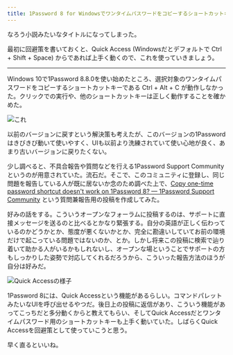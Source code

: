 ```yaml
---
title: 1Password 8 for Windowsでワンタイムパスワードをコピーするショートカットキーが動かない件
---
```

なろう小説みたいなタイトルになってしまった。

最初に回避策を書いておくと、Quick Access (Windowsだとデフォルトで Ctrl + Shift + Space) からであれば上手く動くので、これを使っていきましょう。

* * *

Windows 10で1Password 8.8.0を使い始めたところ、選択対象のワンタイムパスワードをコピーするショートカットキーである Ctrl + Alt + C が動作しなかった。クリックでの実行や、他のショートカットキーは正しく動作することを確かめた。

![](https://lh3.googleusercontent.com/docs/ADP-6oFDwvrkRyFZxS5k6LCfz9VUHL_H2X2QvMaGgBLVXucM_Xt7GrGwE9utOmY6xduwjpl0zjQ1cvDIX5T3OFxcK5gnIoagf7naNCNyXyfpXIgSKzkia16SjkStmRmg9VWgsXsQdsQUeeRI70sEmRKdkVn-FfD4HzHwDzlWGrqPe6THo8YuI_Svff3l2dqUFba2LUAJvhtPSjgQ4LPLsJFTC2rAI2GbKJR2ZR70AyGdfw0p2vnrRDyEFPmCaO_HhByeLZmjcrY_fJnxiKORy1XUdGJDoOxMciKNqwMXvKSM_wTW_2otY-st1vrawve1eaPUAdTrPx9nU03fHTNgb1D8FbFkhpQqJL3VlGwl6i3w82goukLXTcp1dMk2XcGjeXB9mVFCq9CQzu2HntESwr-3EITJ5961ftw4mk6_BZQfQQI7WQuUy_e_dCxtCRi3G0POEokhYsXpv_55EQvbK_uqsBFDJg8nP0jp_ptTAsgIImFPMrXFyyWHsjOs9UJNppl0v5JaM49XlREZXYKyUwJdn2zFGKS5eA0n45TTDEsHQYhN5fyF2NKToTmjSIOXLCvrrPNu2sIY557rmcGiwPVLze_Atrk-ZOxarEaffc49z227rlGdW8GNY0Y297eeGwdC4BMC4tds0Td05HubyZgZ8oFDoGxn4peCpSzsVaeeNaBGZ-JaO-JQSs910sqa4ePiHirLG1yk95EyWTYSyIArgARRe1wUoDwCqTiyGbcyTRHyLz3gVRsCmSeAiZDBtgwWHF7UWe5GVwwyr-BnwCG3t79DLKbyq2n_H_--DunGoyQKNekLoRVpdDjvp5JNzI-2lM9GZ0gaj0SmxV4hHzxD40qWi3YPLqLlK87vG0aTDq9mQ97CLLpU28Uq3ekMjABO0HybO7A0aaXB2LGTXMuwYwA7Ff-diNMvAAXTOvmlVgck3wg4kTzJpXCUn1wmmP4Z_9N7bwvm2n7lwMp1-FKmU3cEfAhAHdmuILgcRIwNB9xgUgmagsOxr5xChlIGe9rd0T15EPVc1-p5twpRlwo0LmuXLmCZsdr96sje_X2yu5dintKKz6gUUAeBpWecygmGciE-LSlInx99VXvIfdsChXqxMVY-I6xIpJifc492nAT9Hha6kTlgMxv921y0f9oZLRgRVhQ7GLBlsG7d9i3Fe0I5ZhTK3pFgiq8qAcn4ejxOcpT-s0YOeyDWefTuUpAONn8oovxofhFmRBOX919rE5OLpzhpyQlPZgJFExkZv-b6ViX1QQ "これ")

以前のバージョンに戻すという解決策も考えたが、このバージョンの1Passwordはきびきび動いて使いやすく、UIも以前より洗練されていて使い心地が良く、あまり古いバージョンに戻りたくない。

少し調べると、不具合報告や質問などを行える1Password Support Communityというのが用意されていた。流石だ。そこで、このコミュニティに登録し、同じ問題を報告している人が既に居ないか念のため調べた上で、[Copy one-time password shortcut doesn't work on 1Password 8? — 1Password Support Community](https://1password.community/discussion/comment/649927) という質問兼報告用の投稿を作成してみた。

好みの話をする。こういうオープンなフォーラムに投稿するのは、サポートに直接メッセージを送るのと比べるとかなり緊張する。自分の英語が正しく伝わっているのかどうかとか、態度が悪くないかとか、完全に勘違いしていてお前の環境だけで起こっている問題ではないのか、とか。しかし将来この投稿に検索で辿り着いて助かる人がいるかもしれないし、オープンな場ということでサポートの方もしっかりした姿勢で対応してくれるだろうから、こういった報告方法のほうが自分は好みだ。

![](https://lh3.googleusercontent.com/docs/ADP-6oG2mX-iMKnerXiv-9G-pFB1Rb61n2GSSKi-bV95hcP2xq8-nB_7po0CLvo0iTweZX5GGbmkvaHTdDHlrCy0K7ge4hv1eniC3Pk1KtImdlCk9WanBYSCBNEuNHnTk3FQCuQLltLDQOjQogvxQ-JR3EwcZEvM_OUry8MJIEoXd9R9ctrLOeyh4ubePz-6eF66t8U8YGXUWe08R6HVMbHrFbP3Zql4SAR1iFXM7FlvSwdhAYaICAT8F3K3naTSaYXqYzIo5nXQmbNjeGlaP0duq3jISn29hgZTm_uZLICVmsA6rwZiJ-waX1_TTx3dJu7gb3mXogc0HvqOnJDrmoKwZfXS3DKOWWSobV3HiLLpVJ3TakPf7xX_2IEWmdfddjyPIy5fSMU4Q2JxOPxmAsTLnsZw-9MMmDqkoLDWlw973-vDaNmOOBhAEZhpJgv5ExnoiqR3HeQbXSsFHx7hShf6sST9nXyRdEb7z-0geipr5xR6n-WtJtLEkc1rgCTasqSuf5bVX85iwQPUcBx9Zq2P9zsWM4zC9wKCxF-9LtrBMrUzUvGuVkti8MgGNSlit2_nKbageTyXFghylCJeja3H1OhoeCYEz9XpHgDYRlFXD8toJkk8raa_oLeu_VQoJW8WC1X8FGmGc3YU1GkMT5Yrem16-faOtLIm5y5Cx8t5jqgElg5smmadubMZi13mYO58Jx-CYH4tNXo0DEyss5CXr1fwN6oErFswU8c0cXimjbISwOfb6aI8d3Uwj4Qu9zvRI5851Ek7RyorQBFcMDalsUa07FzqOydh1MsQS_NF1GvPX77-SObK1z6DhEIVtPZk2jAIPQjKMEByQgv9E0eJhA34XAYfWg-6zp7gin5kn8GKs_YLSeHu9P-cqdqF47sqwNj7eXACTaZ2-pNCDDtGb80_TJBlNi-FNju7jxwhhzpYYIZUrxdD49pFPo-aDOJTsI3_xAiu2j-PsotfTL-OMgCywNA-UcO8h4hW-5eBJXYbVzyaogXZXUXUNzcBnP-2YcpVOeZeIrdGe108k3vEN4c5qeL-boI6D6pwflYUaKpjtAMR0M4sffAABfhNiM-2UxW9JrKWqVuZzgjrTDcIGF6KxWRUz_Tl4m3ljGpd_Lcus61J2Tp0rQZ7qTMzfzlsFDe77hBUvPVV97OXEN28OmVGXa_vVUnnQYSo0kJ1mF6Nb_JVIZdyBPDIEQtWuR7xJ5O7inVd2DwtVRlZ-ghutPB8qj95URLYp7VybAEYShyFmPQBQQ "Quick Accessの様子")

1Password 8には、Quick Accessという機能があるらしい。コマンドパレットみたいなUIを呼び出せるやつだ。後日上の投稿に返信があり、こういう機能があってこっちだと多分動くからと教えてもらい、そしてQuick Accessだとワンタイムパスワード用のショートカットキーも上手く動いていた。しばらくQuick Accessを回避策として使っていこうと思う。

早く直るといいね。
